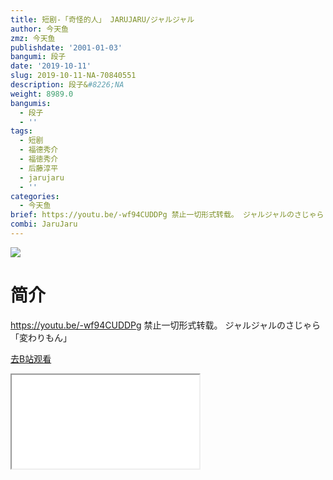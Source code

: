 ```yaml
---
title: 短剧-「奇怪的人」 JARUJARU/ジャルジャル
author: 今天鱼
zmz: 今天鱼
publishdate: '2001-01-03'
bangumi: 段子
date: '2019-10-11'
slug: 2019-10-11-NA-70840551
description: 段子&#8226;NA
weight: 8989.0
bangumis:
  - 段子
  - ''
tags:
  - 短剧
  - 福德秀介
  - 福徳秀介
  - 后藤淳平
  - jarujaru
  - ''
categories:
  - 今天鱼
brief: https://youtu.be/-wf94CUDDPg 禁止一切形式转载。 ジャルジャルのさじゃら「変わりもん」
combi: JaruJaru
---
```

![](https://i.imgur.com/9MikxId.jpg)
# 简介  
https://youtu.be/-wf94CUDDPg
禁止一切形式转载。
ジャルジャルのさじゃら「変わりもん」  

[去B站观看](https://www.bilibili.com/video/av70840551/)
<div class ="resp-container"><iframe class="testiframe" src="//player.bilibili.com/player.html?aid=70840551"", scrolling="no", allowfullscreen="true" > </iframe></div> 
